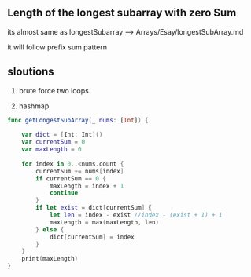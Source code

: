 ## Length of the longest subarray with zero Sum


its almost same as longestSubarray
--> Arrays/Esay/longestSubArray.md

it will follow prefix sum pattern


## sloutions
1. brute force 
two loops 

2. hashmap 

```swift
func getLongestSubArray(_ nums: [Int]) {
    
    var dict = [Int: Int]()
    var currentSum = 0
    var maxLength = 0
    
    for index in 0..<nums.count {
        currentSum += nums[index]
        if currentSum == 0 {
            maxLength = index + 1
            continue
        }
        if let exist = dict[currentSum] {
            let len = index - exist //index - (exist + 1) + 1
            maxLength = max(maxLength, len)
        } else {
            dict[currentSum] = index
        }
    }
    print(maxLength)
}

```